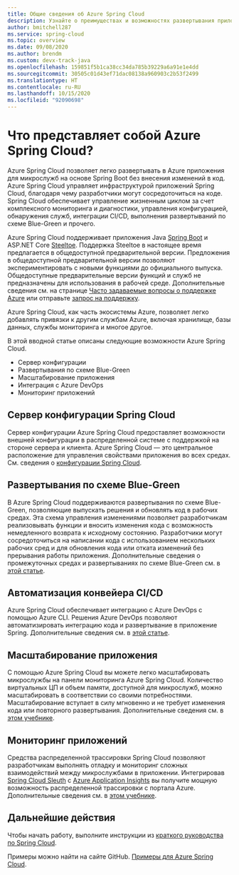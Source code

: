 ```yaml
---
title: Общие сведения об Azure Spring Cloud
description: Узнайте о преимуществах и возможностях развертывания приложений Java Spring и управления ими в Azure с помощью Azure Spring Cloud.
author: bmitchell287
ms.service: spring-cloud
ms.topic: overview
ms.date: 09/08/2020
ms.author: brendm
ms.custom: devx-track-java
ms.openlocfilehash: 159851f5b1ca38cc34da785b39229a6a91e1e4dd
ms.sourcegitcommit: 30505c01d43ef71dac08138a960903c2b53f2499
ms.translationtype: HT
ms.contentlocale: ru-RU
ms.lasthandoff: 10/15/2020
ms.locfileid: "92090698"
---
```

# <a name="what-is-azure-spring-cloud"></a>Что представляет собой Azure Spring Cloud?

Azure Spring Cloud позволяет легко развертывать в Azure приложения для микрослужб на основе Spring Boot без внесения изменений в код.  Azure Spring Cloud управляет инфраструктурой приложений Spring Cloud, благодаря чему разработчики могут сосредоточиться на коде.  Spring Cloud обеспечивает управление жизненным циклом за счет комплексного мониторинга и диагностики, управления конфигурацией, обнаружения служб, интеграции CI/CD, выполнения развертываний по схеме Blue-Green и прочего.

Azure Spring Cloud поддерживает приложения Java [Spring Boot](https://spring.io/projects/spring-boot) и ASP.NET Core [Steeltoe](https://steeltoe.io/). Поддержка Steeltoe в настоящее время предлагается в общедоступной предварительной версии. Предложения в общедоступной предварительной версии позволяют экспериментировать с новыми функциями до официального выпуска.  Общедоступные предварительные версии функций и служб не предназначены для использования в рабочей среде.  Дополнительные сведения см. на странице [Часто задаваемые вопросы о поддержке Azure](https://azure.microsoft.com/support/faq/) или отправьте [запрос на поддержку](../azure-portal/supportability/how-to-create-azure-support-request.md).

Azure Spring Cloud, как часть экосистемы Azure, позволяет легко добавлять привязки к другим службам Azure, включая хранилище, базы данных, службы мониторинга и многое другое.

В этой вводной статье описаны следующие возможности Azure Spring Cloud.

* Сервер конфигурации
* Развертывания по схеме Blue-Green
* Масштабирование приложения
* Интеграция с Azure DevOps
* Мониторинг приложений

## <a name="spring-cloud-config-server"></a>Сервер конфигурации Spring Cloud

Сервер конфигурации Azure Spring Cloud предоставляет возможности внешней конфигурации в распределенной системе с поддержкой на стороне сервера и клиента.  Azure Spring Cloud — это центральное расположение для управления свойствами приложения во всех средах. См. сведения о [конфигурации Spring Cloud](https://spring.io/projects/spring-cloud-config). 

## <a name="bluegreen-deployments"></a>Развертывания по схеме Blue-Green

В Azure Spring Cloud поддерживаются развертывания по схеме Blue-Green, позволяющие выпускать решения и обновлять код в рабочих средах.  Эта схема управления изменениями позволяет разработчикам реализовывать функции и вносить изменения кода с возможность немедленного возврата к исходному состоянию.  Разработчики могут сосредоточиться на написании кода с использованием нескольких рабочих сред и для обновления кода или отката изменений без прерывания работы приложения.  Дополнительные сведения о промежуточных средах и развертываниях по схеме Blue-Green см. в [этой статье](spring-cloud-howto-staging-environment.md).

## <a name="cicd-pipeline-automation"></a>Автоматизация конвейера CI/CD

Azure Spring Cloud обеспечивает интеграцию с Azure DevOps с помощью Azure CLI.  Решения Azure DevOps позволяют автоматизировать интеграцию кода и развертывание в приложение Spring.  Дополнительные сведения см. в [этой статье](spring-cloud-howto-cicd.md).

## <a name="application-scaling"></a>Масштабирование приложения

С помощью Azure Spring Cloud вы можете легко масштабировать микрослужбы на панели мониторинга Azure Spring Cloud.  Количество виртуальных ЦП и объем памяти, доступной для микрослужб, можно масштабировать в соответствии со своими потребностями.  Масштабирование вступает в силу мгновенно и не требует изменения кода или повторного развертывания.  Дополнительные сведения см. в [этом учебнике](spring-cloud-tutorial-scale-manual.md).

## <a name="application-monitoring"></a>Мониторинг приложений

Средства распределенной трассировки Spring Cloud позволяют разработчикам выполнять отладку и мониторинг сложных взаимодействий между микрослужбами в приложении.  Интегрировав [Spring Cloud Sleuth](https://spring.io/projects/spring-cloud-sleuth) с [Azure Application Insights](../azure-monitor/insights/insights-overview.md) вы получите мощную возможность распределенной трассировки с портала Azure.  Дополнительные сведения см. в [этом учебнике](spring-cloud-tutorial-distributed-tracing.md).

## <a name="next-steps"></a>Дальнейшие действия

Чтобы начать работу, выполните инструкции из [краткого руководства по Spring Cloud](spring-cloud-quickstart.md).

Примеры можно найти на сайте GitHub. [Примеры для Azure Spring Cloud](https://github.com/Azure-Samples/Azure-Spring-Cloud-Samples/tree/master/).
